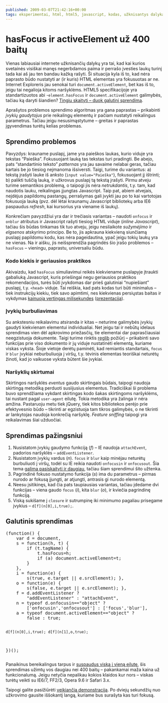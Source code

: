 ```yaml
---
published: 2009-03-07T21:42:16+00:00
tags: eksperimentai, html, html5, javascript, kodas, užknisantys dalykai internete, tinklo kūrimas
---
```


# hasFocus ir activeElement už 400 baitų

<p>Vienas labiausiai internete užknisančių dalykų yra tai, kad kai kurios svetainės visiškai manęs negerbdamos paima ir perrašo įvesties laukų turinį tada kai aš jau ten bandau kažką rašyti. Ši situacija kyla iš to, kad nėra paprasto būdo nustatyti ar (ir kuris) HTML elementas yra fokusuotas ar ne. Internet Exploreris jau senokai turi <code>document.activeElement</code>, bet kas iš to, jeigu tai negalioja kitoms naršyklėms. HTML5 specifikacijoje yra standartizuotos abi -<code>element.hasFocus</code> ir <code>document.activeElement</code> galimybės, tačiau ką daryti šiandien? <a href="https://www.dominykas.lt/2009/03/hasfocus-ir-activeelement-uz-400-baitu.html#galutinis-sprendimas-20090307">Tingiu skaityti – duok galutinį sprendimą</a>.</p>
<p>Aprašytos problemos sprendimo algoritmas yra gana paprastas – prikabinti <dfn title="event handler">įvykių gaudytojus</dfn> prie reikalingų elementų ir pačiam nustatyti reikalingus parametrus. Tačiau jeigu nesusimąstytume – greitas ir paprastas įgyvendimas turėtų kelias problemas.</p>
<p><span id="more-83"></span></p>
<h2>Sprendimo problemos</h2>
<p>Pavyzdys: krauname puslapį, jame yra paieškos laukas, kurio viduje yra tekstas “Paieška”. Fokusuojant lauką tas tekstas turi pradingti. Be abejo, pats “standartinio teksto” <i>patternas</i> yra jau savaime nelabai geras, tačiau kartais be jo tiesiog neįmanoma išsiversti. Taigi, turime du variantus: a) tekstą įrašyti lauke iš anksto (<code>input value="Paieška"</code>), fokusuojant jį ištrinti; b) palikti tuščią lauką, ir užkrovus puslapį tą tekstą įrašyti. Pirmu atveju turime semantikos problemą, o taipogi jis nėra <dfn title="unobtrusive">netrukdantis</dfn>, t.y. tam, kad naudotis lauku, reikalingas įjungtas Javascript. Taip pat, abiem atvejais, neįdėjus papildomų pastangų, perrašymas gali įvykti jau po to kai vartotojas fokusuoja lauką (pvz. dėl lėtai kraunamų Javascript bibliotekų arba IE6 paspaudus <i>refresh</i>, kai kursorius yra viename iš laukų).</p>
<p>Konkrečiam pavyzdžiui yra dar ir trečiasis variantas – naudoti <code>onfocus</code> ir <code>onblur</code> atributus ir Javascript rašyti tiesiog HTML viduje (<i>inline Javascript</i>), tačiau šis būdas tinkamas tik tuo atveju, jeigu nesilaikote <dfn title="HTML - markup">sužymėjimo</dfn> ir <dfn title="Javascript - behaviour">elgsenos</dfn> atskyrimo principo. Be to, jis apkrauna kiekvieną siunčiamą puslapį papildomu kodu, kas nėra pageidautina, ypač jeigu tokių laukų yra ne vienas. Na ir aišku, jis neišsprendžia pagrindės šio įrašo problemos – <code>hasFocus</code> – vieningu, paprastu, universaliu būdu.</p>
<h3>Kodo kiekis ir geriausios praktikos</h3>
<p>Akivaizdu, kad <code>hasFocus</code> simuliavimui reikės kiekviename puslapyje įtraukti gabaliuką Javascript, kuris priešingai negu geriausios praktikos rekomendacijos, turės būti įvykdomas dar prieš galutiniai “nupiešiant” puslapį, t.y. <code>&lt;head&gt;</code> viduje. Tai reiškia, kad pats kodas turi būti minimalus – tiek instrukcijų kiekiu, tiek savo apimtimi, nes kiekvienas persiųstas baitas ir vykdymas <a href="http://glinden.blogspot.com/2006/11/marissa-mayer-at-web-20.html">kainuoja vertingas milisekundes</a> (<a href="http://home.blarg.net/~glinden/StanfordDataMining.2006-11-29.ppt">prezentacija</a>).</p>
<h3>Įvykių burbuliavimas</h3>
<p>Su ankstesniu reikalavimu atsiranda ir kitas – neturime galimybės įvykių gaudyti kiekvienam elementui individualiai. Net jeigu tai ir nebūtų idelaus sprendimas vien dėl apkrovimo priežasčių, tie elementai dar paprasčiausiai neegzistuoja dokumente. Taigi turime rinktis <a href="http://code.google.com/p/reglib/">reglib</a> požiūrį – prikabinti savo funkcijas prie viso dokumento ir jų viduje nustatinėti elementą, kuriame viskas vyksta. Šioje vietoje derėtų paminėti, kad remiantis standartais, <code>focus</code> ir <code>blur</code> įvykiai neburbuliuoja į viršų, t.y. tėvinis elementas teoriškai neturėtų žinoti, kad jo vaikuose vyksta būtent šie įvykiai.</p>
<h3>Naršyklių skirtumai</h3>
<p>Skirtingos naršyklės <i>eventus</i> gaudo skirtingais būdais, taipogi naudoja skirtingą metodiką perduoti susiijusius elementus. Tradiciškai ši problema buvo sprendžiama vykdant skirtingas kodo šakas skirtingoms naršyklėms, tai nustant pagal <code>user-agent</code> eilutę. Tokia metodika yra žalinga ir nėra amžina. Pastaruoju metu tiek jQuery, tiek kitos bibliotekos perėjo prie efektyvesnio būdo – tikrinti ar egzistuoja tam tikros galimybės, o ne tikrinti ar lankytojas naudoja konkrečią naršyklę. <i>Feature sniffing</i> taipogi yra reikalavimas šiai užduočiai.</p>
<h2>Sprendimas pažingsniui</h2>
<ol>
<li>Nusistatom įvykių gaudymo funkciją (<i>f</i>) – IE naudoja <code>attachEvent</code>, padorios naršyklės – <code>addEventListener</code>.
</li><li>Nusistatom įvykių vardus (<i>n</i>). <code>focus</code> ir <code>blur</code> kaip minėjau neturėtų burbuliuoti į viršų, todėl su IE reikia naudoti <code>onfocusin</code> ir <code>onfocusout</code>. Šia tema <a href="http://www.quirksmode.org/dom/events/blurfocus.html">galima pasiskaityti ir daugiau</a>, tačiau šiam sprendimui šito užtenka.</li>
<li>Pagrindinė fokuso nustatymo funkcija (<i>s</i>) ima du parametrus – pirmas nurodo ar fokusą įjungti, ar atjungti, antrasis gi nurodo elementą.</li>
<li>Neesu įsitikinęs, kad čia pats taupiausias variantas, tačiau įdedame dvi funkcijas – viena gaudo <code>focus</code> (<i>i</i>), kita <code>blur</code> (<i>o</i>), ir kviečia pagrindinę funkciją.</li>
<li>Viską sukišame į <code>closure</code> ir sutrumpinę iki minimumo pagaliau prisegame įvykius – <code>d[f](n[0],i,true);</code>.</li>
</ol>
<h2 id="galutinis-sprendimas-20090307">Galutinis sprendimas</h2>
<pre>(function() {
    var d = document,
	s = function(h, t) {
		if (t.tagName) {
			t.hasFocus=h;
			if (a) document.activeElement=t;
		}
	},
	i = function(e) {
		s(true, e.target || e.srcElement); },
	o = function(e) {
		s(false, e.target || e.srcElement); },
	f = d.addEventListener ?
		"addEventListener" : "attachEvent",
	n = typeof d.onfocusin=="object" ?
		['onfocusin','onfocusout'] : ['focus','blur'],
	a = typeof document.activeElement=="object" ?
		false : true;

	d[f](n[0],i,true); d[f](n[1],o,true);
})();
</pre>
<p>Panaikinus bereikalingus tarpus ir <a href="http://developer.yahoo.com/yui/compressor/">suspaudus viską į vieną eilutę</a>, šis sprendimas užimtų vos daugiau nei 400 baitų – pakankamai maža kaina už funkcionalumą. Jeigu netyčia nepalikau kokios klaidos kur nors – viskas turėtų veikti su IE6/7, FF2/3, Opera 9.6 ir Safari 3.x.</p>
<p>Taipogi galite pasižiūrėti <a href="http://code.dominykas.com/js/hasFocus.html">veikiančią demonstraciją</a>. Po dviejų sekundžių nuo užkrovimo gausite iššokantį langą, kuriame bus surašyta kas turi fokusą.</p>